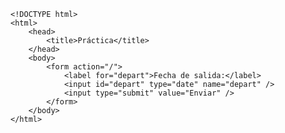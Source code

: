 <code>
&lt;!DOCTYPE html&gt;
&lt;html&gt;
    &lt;head&gt;
        &lt;title&gt;Práctica&lt;/title&gt;
    &lt;/head&gt;
    &lt;body&gt;
        &lt;form action="/"&gt;
            &lt;label for="depart"&gt;Fecha de salida:&lt;/label&gt;
            &lt;input id="depart" type="date" name="depart" /&gt;
            &lt;input type="submit" value="Enviar" /&gt;
        &lt;/form&gt;
    &lt;/body&gt;
&lt;/html&gt;
</code>